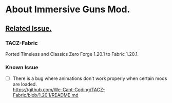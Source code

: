 # About Immersive Guns Mod.
## [Related Issue.](https://github.com/We-Cant-Coding/TACZ-Fabric/issues/11)


### TACZ-Fabric
Ported Timeless and Classics Zero Forge 1.20.1 to Fabric 1.20.1.

### Known Issue
- [ ] There is a bug where animations don't work properly when certain mods are loaded.<br>
https://github.com/We-Cant-Coding/TACZ-Fabric/blob/1.20.1/README.md
